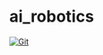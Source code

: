 # ai_robotics

[![Git](https://app.soluble.cloud/api/v1/public/badges/38eab42e-5996-4af7-bc31-8ab126dc118c.svg?orgId=604336610407)](https://app.soluble.cloud/repos/details/github.com/jefferyfry/ai_robotics?orgId=604336610407)  

